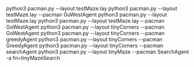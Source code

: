 python3 pacman.py --layout testMaze.lay
python3 pacman.py --layout testMaze.lay --pacman GoWestAgent
python3 pacman.py --layout testMaze.lay
python3 pacman.py --layout testMaze.lay --pacman GoWestAgent
python3 pacman.py --layout tinyCorners --pacman GoWestAgent
python3 pacman.py --layout tinyCorners --pacman greedyAgent
python3 pacman.py --layout tinyCorners --pacman GreedyAgent
python3 pacman.py --layout tinyCorners --pacman searchAgent 
python3 pacman.py --layout tinyMaze --pacman SearchAgent -a fn=tinyMazeSearch